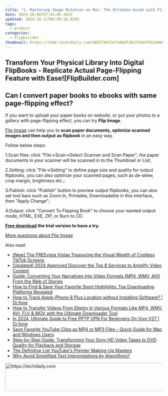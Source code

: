 ```yaml
---
title: "1. Mastering Image Rotation on Mac: The Ultimate Guide with FlipImage (flipbuilde.com)"
date: 2024-10-06T07:43:05.401Z
updated: 2024-10-11T04:00:50.020Z
tags:
  - product
categories:
  - flipbuilder
thumbnail: https://thmb.techidaily.com/b891766f2e74dbdf20c5f444f013e0eb25d6a2a5da6255104df4cb09d08d4f81.jpg
---
```


## Transform Your Physical Library Into Digital FlipBooks - Replicate Actual Page-Flipping Feature with Ease![FlipBuilder.com]

## Can I convert paper books to ebooks with same page-flipping effect?

If you want to upload your paper books on website, or put your photos to a gallery with page-flipping effect, you can try **Flip Image**. 

[Flip Image](https://tools.techidaily.com/flipbuilder/products/) can help you to **scan paper documents, optimize scanned images and then output as flipbook** in an easy way.

Follow below steps:

1.Scan files: click "File->Scan->Select Scanner and Scan Paper", the paper documents in your scanner will be scanned in to the Thumbnail or List;

2.Setting: click "File->Setting" to define page size and quality for output flipbooks, you can also optimize your scanned pages, such as de-skew, crop margin, brightness etc.;

3.Publish: click "Publish" button to preview output flipbooks, you can also set tool bars such as Zoom In, Printable, Downloadable in this interface, then "Apply Change";

4.Output: click "Convert To Flipping Book" to choose your wanted output mode, HTML, EXE, ZIP, or Burn to CD.

**[Free download](https://tools.techidaily.com/flipbuilder/products/) the trial version to have a try.** 

[More questions about Flip Image](https://tools.techidaily.com/flipbuilder/products/)

<ins class="adsbygoogle"
     style="display:block"
     data-ad-format="autorelaxed"
     data-ad-client="ca-pub-7571918770474297"
     data-ad-slot="1223367746"></ins>

<ins class="adsbygoogle"
     style="display:block"
     data-ad-client="ca-pub-7571918770474297"
     data-ad-slot="8358498916"
     data-ad-format="auto"
     data-full-width-responsive="true"></ins>

<span class="atpl-alsoreadstyle">Also read:</span>
<div><ul>
<li><a href="https://some-skills.techidaily.com/new-the-freevista-vistas-treasuring-the-visual-wealth-of-costless-tiktok-screens/"><u>[New] The FREEvista Vistas Treasuring the Visual Wealth of Costless TikTok Screens</u></a></li>
<li><a href="https://facebook-record-videos.techidaily.com/updated-2024-approved-discover-the-top-8-services-to-amplify-video-content/"><u>[Updated] 2024 Approved Discover the Top 8 Services to Amplify Video Content</u></a></li>
<li><a href="https://discover-comparisons.techidaily.com/guide-converting-your-narratives-into-video-formats-mp4-wmv-avi-from-the-web-of-stories/"><u>Guide: Converting Your Narratives Into Video Formats (MP4, WMV, AVI) From the Web of Stories</u></a></li>
<li><a href="https://discover-comparisons.techidaily.com/how-to-find-and-save-your-favorite-sport-highlights-top-downloading-platforms-revealed/"><u>How to Find & Save Your Favorite Sport Highlights: Top Downloading Platforms Revealed</u></a></li>
<li><a href="https://ios-location-track.techidaily.com/how-to-track-apple-iphone-8-plus-location-without-installing-software-drfone-by-drfone-virtual-ios/"><u>How to Track Apple iPhone 8 Plus Location without Installing Software? | Dr.fone</u></a></li>
<li><a href="https://discover-comparisons.techidaily.com/how-to-transfer-videos-from-ellentv-in-various-formats-like-mp4-wmv-avi-flv-and-mov-with-the-ultimate-downloader-tool/"><u>How to Transfer Videos From Ellentv in Various Formats Like MP4, WMV, AVI, FLV & MOV with the Ultimate Downloader Tool</u></a></li>
<li><a href="https://phone-solutions.techidaily.com/in-2024-ultimate-guide-to-free-pptp-vpn-for-beginners-on-vivo-v27-drfone-by-drfone-virtual-android/"><u>In 2024, Ultimate Guide to Free PPTP VPN For Beginners On Vivo V27 | Dr.fone</u></a></li>
<li><a href="https://discover-comparisons.techidaily.com/save-favorite-youtube-clips-as-mp4-or-mp3-files-quick-guide-for-mac-and-windows-users/"><u>Save Favorite YouTube Clips as MP4 or MP3 Files – Quick Guide for Mac and Windows Users</u></a></li>
<li><a href="https://some-knowledge.techidaily.com/step-by-step-guide-transforming-your-sony-hd-video-tapes-to-dvd-quality-for-playback-and-storage/"><u>Step-by-Step Guide: Transforming Your Sony HD Video Tapes to DVD Quality for Playback and Storage</u></a></li>
<li><a href="https://youtube-clips.techidaily.com/the-definitive-list-youtubes-premier-making-up-masters/"><u>The Definitive List YouTube's Premier Making-Up Masters</u></a></li>
<li><a href="https://tech-haven.techidaily.com/why-avoid-simplified-text-interpretations-by-algorithms/"><u>Why Avoid Simplified Text Interpretations by Algorithms?</u></a></li>
</ul></div>

<!-- affiliate ads begin -->
<a href="https://appsumo.8odi.net/c/5597632/2100534/7443" target="_top" id="2100534">
  <img src="//a.impactradius-go.com/display-ad/7443-2100534" border="0" alt="https://techidaily.com" width="728" height="90"/>
</a>
<img height="0" width="0" src="https://appsumo.8odi.net/i/5597632/2100534/7443" style="position:absolute;visibility:hidden;" border="0" />
<!-- affiliate ads end -->

